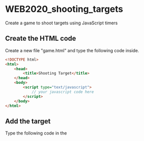 # WEB2020_shooting_targets
Create a game to shoot targets using JavaScript timers

## Create the HTML code
Create a new file "game.html" and type the following code inside.

```html
<!DOCTYPE html>
<html>
	<head>
		<title>Shooting Target</title>
	</head>
	<body>
		<script type="text/javascript">
			// your javascript code here
		</script>
	</body>
</html>
```

## Add the target
Type the following code in the <script> section. This code will make the background pink, add a target image from the internet and resize it to 100px. Save and see what happens.

```javascript
var body = document.getElementsByTagName('body')[0];
body.innerHTML="Hola Mundo";
body.style="background-color:pink;";

var img = new Image();
img.src = 'http://aws.canequity.com/assets/images/target.png';
body.appendChild(img);

img.style.width="100px"
img.style.position="absolute";
```

## Start moving the target
Type the following code in the <script> section, right after the code from before. This code will make the target image to move. Save and see what happens.

```javascript
setInterval(function(){
	var posH = Math.random() * window.innerWidth;
	var posV = Math.random() * window.innerHeight;

	img.style.top = posV + "px";
	img.style.left = posH + "px";
}, 1000);

```

## Add the score
Type the following code in the <script> section, right after the code from before. This code will add a scoreboard, but still nothing will happen when you click the target. Save and see what happens.

```javascript
var score = 0;
var board = document.createTextNode(score);
body.appendChild(board);
```

## Make the target clickeable
Type the following code in the <script> section, right after the code from before. This code will add one to the scoreboard once the target is clicked. There are still issues, like the target won't dissapear when you click on it. Save and see what happens.

```javascript
img.onclick = function () {
	score = score + 1;
	board.nodeValue = score;
}
```

# What else can we do?
Can you make the following improvements to this game? If you get lost check at the code example "game.html".
1. How can we ensure the target never goes out of the screen?
2. Can we make the target disappear when is clicked?
3. How to make the target go faster every time you click?
4. How to make each target's size be different?
5. Can we add a winning condition to your game?

# Take it to the next level
If you still want more challenge, do the following improvements:
1. Add a cool background image to the game and improve the way points look.
2. Show a nicer winning message with a retry button.
3. Add a nice animation to the target when you hit on it.
4. Get two points when you click a target smaller than 50px.
5. Make the screen blink red when you hit the target.
6. Add a losing condition when the player spend over 2 minutes playing.
7. Make three different targets appear on the screen at the same time.
8. Add a shooting sound when you click.
9. Add a break sound when you hit the target.
10. Animate so when you click the target, a small and round projectile moves rapidly from the center of the screen to the center of the target.

